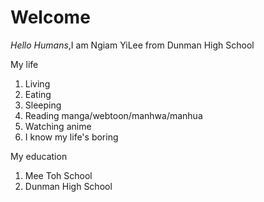 # Welcome
*Hello Humans*,I am Ngiam YiLee from Dunman High School

My life
1. Living
1. Eating
1. Sleeping
1. Reading manga/webtoon/manhwa/manhua
1. Watching anime
1. I know my life's boring

My education
1. Mee Toh School
1. Dunman High School
